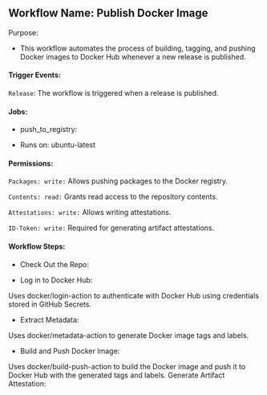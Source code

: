 ## Workflow Name: Publish Docker Image

Purpose: 

- This workflow automates the process of building, tagging, and pushing Docker images to Docker Hub whenever a new release is published.

#### Trigger Events:

`Release`: The workflow is triggered when a release is published.

#### Jobs:

- push_to_registry:

- Runs on: ubuntu-latest

#### Permissions:

`Packages: write:` Allows pushing packages to the Docker registry.

`Contents: read:` Grants read access to the repository contents.

`Attestations: write:` Allows writing attestations.

`ID-Token: write:` Required for generating artifact attestations.

#### Workflow Steps:

- Check Out the Repo:

- Log in to Docker Hub:

Uses docker/login-action to authenticate with Docker Hub using credentials stored in GitHub Secrets.

- Extract Metadata:

Uses docker/metadata-action to generate Docker image tags and labels.

- Build and Push Docker Image:

Uses docker/build-push-action to build the Docker image and push it to Docker Hub with the generated tags and labels.
Generate Artifact Attestation:

